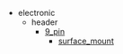 * electronic
  * header
    * [9_pin](electronic/header/9_pin)
      * [surface_mount](electronic/header/9_pin/surface_mount)

